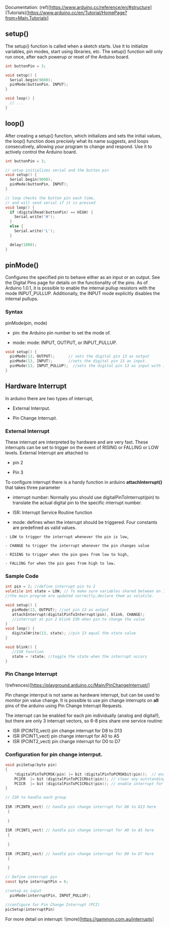 Documentation: (ref)[https://www.arduino.cc/reference/en/#structure]
(Tutorials)[https://www.arduino.cc/en/Tutorial/HomePage?from=Main.Tutorials]
## setup()
The setup() function is called when a sketch starts. Use it to initialize variables, pin modes, start using libraries, etc. The setup() function will only run once, after each powerup or reset of the Arduino board.

```c
int buttonPin = 3;

void setup() {
  Serial.begin(9600);
  pinMode(buttonPin, INPUT);
}

void loop() {
  // ...
}

```

## loop()
After creating a setup() function, which initializes and sets the initial values, the loop() function does precisely what its name suggests, and loops consecutively, allowing your program to change and respond. Use it to actively control the Arduino board.

```c
int buttonPin = 3;

// setup initializes serial and the button pin
void setup() {
  Serial.begin(9600);
  pinMode(buttonPin, INPUT);
}

// loop checks the button pin each time,
// and will send serial if it is pressed
void loop() {
  if (digitalRead(buttonPin) == HIGH) {
    Serial.write('H');
  }
  else {
    Serial.write('L');
  }

  delay(1000);
}
```


## pinMode()

Configures the specified pin to behave either as an input or an output. See the Digital Pins page for details on the functionality of the pins.
As of Arduino 1.0.1, it is possible to enable the internal pullup resistors with the mode INPUT_PULLUP. Additionally, the INPUT mode explicitly disables the internal pullups.

### Syntax
pinMode(pin, mode)

- pin: the Arduino pin number to set the mode of.

- mode: mode: INPUT, OUTPUT, or INPUT_PULLUP.

```c
void setup() {
  pinMode(13, OUTPUT);      // sets the digital pin 13 as output
  pinMode(13, INPUT);       //sets the digital pin 13 as input.
  pinMode(13, INPUT_PULLUP);  //sets the digital pin 13 as input with internal pull up resistor activated.
}
```



## Hardware Interrupt

In arduino there are two types of interrupt,
- External Interrput.

- Pin Change Interrupt.

### External Interrupt
These interrupt are interpreted by hardware and are very fast. These interrupts can be set to trigger on the event of RISING or FALLING or LOW levels. External Interrupt are attached to 
- pin 2

- Pin 3

To configure interrupt there is a handy function in arduino **attachInterrupt()** that takes three parameter 
- interrupt number: Normally you should use digitalPinToInterrupt(pin) to translate the actual digital pin to the specific interrupt number.

- ISR: Interrupt Service Routine function

- mode:  defines when the interrupt should be triggered. Four constants are predefined as valid values. 

```
- LOW to trigger the interrupt whenever the pin is low,

- CHANGE to trigger the interrupt whenever the pin changes value

- RISING to trigger when the pin goes from low to high,

- FALLING for when the pin goes from high to low.

```

### Sample Code
```c
int pin = 2; //define interrupt pin to 2
volatile int state = LOW; // To make sure variables shared between an ISR
//the main program are updated correctly,declare them as volatile.

void setup() {
   pinMode(13, OUTPUT); //set pin 13 as output
   attachInterrupt(digitalPinToInterrupt(pin), blink, CHANGE);
   //interrupt at pin 2 blink ISR when pin to change the value
} 
void loop() { 
   digitalWrite(13, state); //pin 13 equal the state value
} 

void blink() { 
   //ISR function
   state = !state; //toggle the state when the interrupt occurs
}
```

### Pin Change Interrupt
!(refrences)[https://playground.arduino.cc/Main/PinChangeInterrupt/]

Pin change interrput is not same as hardware interrupt, but can be used to monitor pin value change. It is possible to use pin change interrupts on **all** pins of the arduino using Pin Change Interrupt Requests.

The interrupt can be enabled for each pin individually (analog and digital!), but there are only 3 interrupt vectors, so 6-8 pins share one service routine:

- ISR (PCINT0_vect) pin change interrupt for D8 to D13
- ISR (PCINT1_vect) pin change interrupt for A0 to A5
- ISR (PCINT2_vect) pin change interrupt for D0 to D7

### Configuration for pin change interrput.

```c
void pciSetup(byte pin)
{
    *digitalPinToPCMSK(pin) |= bit (digitalPinToPCMSKbit(pin));  // enable pin
    PCIFR  |= bit (digitalPinToPCICRbit(pin)); // clear any outstanding interrupt
    PCICR  |= bit (digitalPinToPCICRbit(pin)); // enable interrupt for the group
}

// ISR to handle each group
 
ISR (PCINT0_vect) // handle pin change interrupt for D8 to D13 here
 {    
    
 }
 
ISR (PCINT1_vect) // handle pin change interrupt for A0 to A5 here
 {
    
 }  
 
ISR (PCINT2_vect) // handle pin change interrupt for D0 to D7 here
 {
    
 }

// Define interrupt pin 
const byte interruptPin = 6;

//setup as input
  pinMode(interruptPin, INPUT_PULLUP);

//configure for Pin Change Interrupt (PCI)  
picSetup(interruptPin)


```

For more detail on interrupt: !(more)[https://gammon.com.au/interrupts]